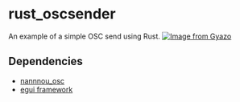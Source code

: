# rust_oscsender

An example of a simple OSC send using Rust.
[![Image from Gyazo](https://i.gyazo.com/9e9e6da256d3a1b8e47c20f075dd9093.gif)](https://gyazo.com/9e9e6da256d3a1b8e47c20f075dd9093)

## Dependencies

- [nannnou_osc](https://crates.io/crates/nannou_osc)
- [egui framework](https://crates.io/crates/eframe)
